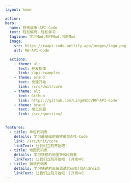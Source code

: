 ```yaml
---
layout: home

action:
hero:
  name: 铁锈战争-API-Code
  text: 轻松编码，轻松学习
  tagline: 学习Mod,制作Mod,创新Mod
  image:
    src: https://rwapi-code.netlify.app/images/logo.png
    alt: RW-API-Code

  actions:
    - theme: alt
      text: 开发指南
      link: /api-examples  
    - theme: brand
      text: 快速开始
      link: /src/Unit/core
    - theme: alt
      text: Github
      link: https://github.com/LingASDJ/RW-API-Code
    - theme: brand
      text: 常见问题
      link: /src/question/
  

features:
  - title: 单位代码表
    details: 学习最基础的铁锈单位API-Code
    link: /src/Unit/core
    linkText: 让我们立刻开始吧！
  - title: 地图代码表
    details: 学习铁锈的地图TMX代码表
    linkText: 让我们立刻开始吧！[开发中]
  - title: 调试代码表
    details: 学习铁锈的高级调试代码表(仅Android)
    linkText: 让我们立刻开始吧！[开发中]
---
```


